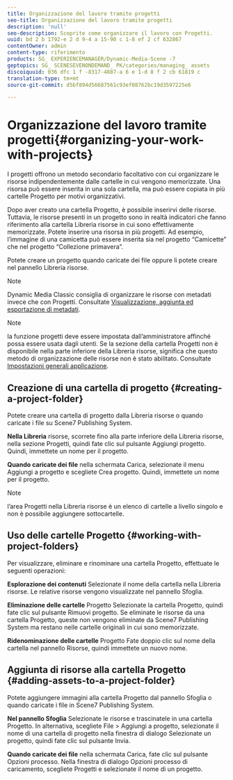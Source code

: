 ```yaml
---
title: Organizzazione del lavoro tramite progetti
seo-title: Organizzazione del lavoro tramite progetti
description: 'null'
seo-description: Scoprite come organizzare il lavoro con Progetti.
uuid: bd 2 b 1792-e 2 d 9-4 a 15-90 c 1-8 ef 2 cf 632867
contentOwner: admin
content-type: riferimento
products: SG_ EXPERIENCEMANAGER/Dynamic-Media-Scene -7
geptopics: SG_ SCENESEVENONDEMAND_ PK/categories/managing_ assets
discoiquuid: 036 dfc 1 f -8317-4887-a 6 e 1-d 8 f 2 cb 61819 c
translation-type: tm+mt
source-git-commit: d5bf894d56687561c93ef08762bc19d3597225e6

---
```



# Organizzazione del lavoro tramite progetti{#organizing-your-work-with-projects}

I progetti offrono un metodo secondario facoltativo con cui organizzare le risorse indipendentemente dalle cartelle in cui vengono memorizzate. Una risorsa può essere inserita in una sola cartella, ma può essere copiata in più cartelle Progetto per motivi organizzativi.

Dopo aver creato una cartella Progetto, è possibile inserirvi delle risorse. Tuttavia, le risorse presenti in un progetto sono in realtà indicatori che fanno riferimento alla cartella Libreria risorse in cui sono effettivamente memorizzate. Potete inserire una risorsa in più progetti. Ad esempio, l’immagine di una camicetta può essere inserita sia nel progetto “Camicette” che nel progetto “Collezione primavera”.

Potete creare un progetto quando caricate dei file oppure li potete creare nel pannello Libreria risorse.

>[!NOTE]
>
>Dynamic Media Classic consiglia di organizzare le risorse con metadati invece che con Progetti. Consultate [Visualizzazione, aggiunta ed esportazione di metadati](viewing-adding-exporting-metadata.md).

>[!NOTE]
>
>la funzione progetti deve essere impostata dall’amministratore affinché possa essere usata dagli utenti. Se la sezione della cartella Progetti non è disponibile nella parte inferiore della Libreria risorse, significa che questo metodo di organizzazione delle risorse non è stato abilitato. Consultate [Impostazioni generali applicazione](application-setup.md#general-settings).

## Creazione di una cartella di progetto {#creating-a-project-folder}

Potete creare una cartella di progetto dalla Libreria risorse o quando caricate i file su Scene7 Publishing System.

**Nella Libreria** risorse, scorrete fino alla parte inferiore della Libreria risorse, nella sezione Progetti, quindi fate clic sul pulsante Aggiungi progetto. Quindi, immettete un nome per il progetto.

**Quando caricate dei file** nella schermata Carica, selezionate il menu Aggiungi a progetto e scegliete Crea progetto. Quindi, immettete un nome per il progetto.

>[!NOTE]
>
>l’area Progetti nella Libreria risorse è un elenco di cartelle a livello singolo e non è possibile aggiungere sottocartelle.

## Uso delle cartelle Progetto {#working-with-project-folders}

Per visualizzare, eliminare e rinominare una cartella Progetto, effettuate le seguenti operazioni:

**Esplorazione dei contenuti** Selezionate il nome della cartella nella Libreria risorse. Le relative risorse vengono visualizzate nel pannello Sfoglia.

**Eliminazione delle cartelle** Progetto Selezionate la cartella Progetto, quindi fate clic sul pulsante Rimuovi progetto. Se eliminate le risorse da una cartella Progetto, queste non vengono eliminate da Scene7 Publishing System ma restano nelle cartelle originali in cui sono memorizzate.

**Ridenominazione delle cartelle** Progetto Fate doppio clic sul nome della cartella nel pannello Risorse, quindi immettete un nuovo nome.

## Aggiunta di risorse alla cartella Progetto {#adding-assets-to-a-project-folder}

Potete aggiungere immagini alla cartella Progetto dal pannello Sfoglia o quando caricate i file in Scene7 Publishing System.

**Nel pannello Sfoglia** Selezionate le risorse e trascinatele in una cartella Progetto. In alternativa, scegliete File &gt; Aggiungi a progetto, selezionate il nome di una cartella di progetto nella finestra di dialogo Selezionate un progetto, quindi fate clic sul pulsante Invia.

**Quando caricate dei file** nella schermata Carica, fate clic sul pulsante Opzioni processo. Nella finestra di dialogo Opzioni processo di caricamento, scegliete Progetti e selezionate il nome di un progetto.
